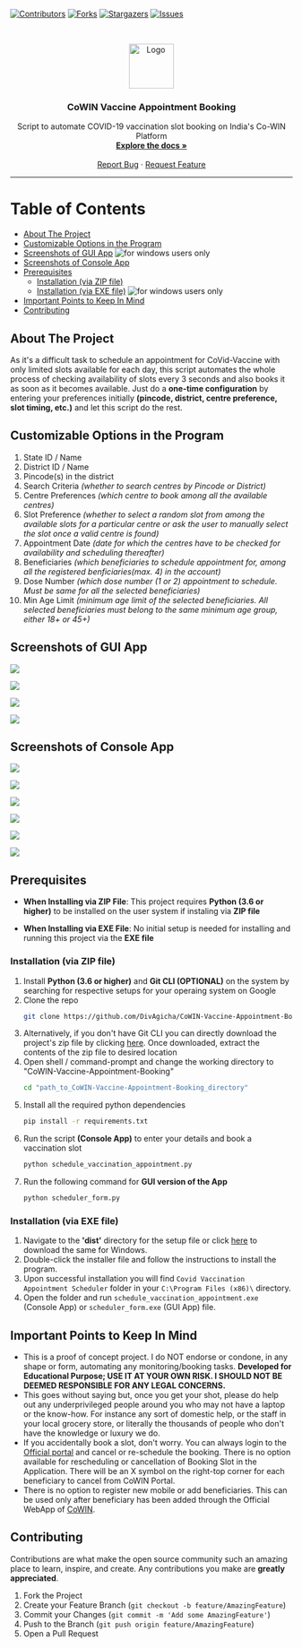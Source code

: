 <!--
*** Thanks for checking out this project. If you have a suggestion
*** that would make this better, please fork the repo and create a pull request
*** or simply open an issue with the tag "enhancement".
-->



<!-- PROJECT SHIELDS -->
<!--
*** I'm using markdown "reference style" links for readability.
*** Reference links are enclosed in brackets [ ] instead of parentheses ( ).
*** See the bottom of this document for the declaration of the reference variables
*** for contributors-url, forks-url, etc. This is an optional, concise syntax you may use.
*** https://www.markdownguide.org/basic-syntax/#reference-style-links
-->
[![Contributors][contributors-shield]][contributors-url]
[![Forks][forks-shield]][forks-url]
[![Stargazers][stars-shield]][stars-url]
[![Issues][issues-shield]][issues-url]



<!-- PROJECT LOGO -->
<br />
<p align="center">
	<a href="https://github.com/DivAgicha/CoWIN-Vaccine-Appointment-Booking">
		<img src="./images/logo.png" alt="Logo" width="80" height="80">
	</a>
	<h3 align="center">CoWIN Vaccine Appointment Booking</h3>
	<p align="center">
		Script to automate COVID-19 vaccination slot booking on India's Co-WIN Platform
		<br />
		<a href="https://github.com/DivAgicha/CoWIN-Vaccine-Appointment-Booking"><strong>Explore the docs »</strong></a>
		<br />
		<br />
		<a href="mailto:div.agicha@gmail.com">Report Bug</a>
		·
		<a href="mailto:div.agicha@gmail.com">Request Feature</a>
</p>

--------------------------------

# Table of Contents
- [About The Project](#about-the-project)
- [Customizable Options in the Program](#customizable-options-in-the-program)
- [Screenshots of GUI App](#screenshots-of-gui-app) ![for windows users only](https://img.shields.io/badge/Operating%20System-Windows-green?style=plastic)
- [Screenshots of Console App](#screenshots-of-console-app)
- [Prerequisites](#prerequisites)
	- [Installation (via ZIP file)](#installation-via-zip-file)
	- [Installation (via EXE file)](#installation-via-exe-file)	![for windows users only](https://img.shields.io/badge/Operating%20System-Windows-green?style=plastic)
- [Important Points to Keep In Mind](#important-points-to-keep-in-mind)
- [Contributing](#contributing)


<!-- ABOUT -->
<a name="about-the-project"></a>
## About The Project

As it's a difficult task to schedule an appointment for CoVid-Vaccine with only limited slots available for each day, this script automates the whole process of checking availability of slots every 3 seconds and also books it as soon as it becomes available. Just do a **one-time configuration** by entering your preferences initially **(pincode, district, centre preference, slot timing, etc.)** and let this script do the rest.


<a name="customizable-options-in-the-program"></a>
## Customizable Options in the Program

1. State ID / Name
2. District ID / Name
3. Pincode(s) in the district
4. Search Criteria *(whether to search centres by Pincode or District)*
5. Centre Preferences *(which centre to book among all the available centres)*
6. Slot Preference *(whether to select a random slot from among the available slots for a particular centre or ask the user to manually select the slot once a valid centre is found)*
7. Appointment Date *(date for which the centres have to be checked for availability and scheduling thereafter)*
8. Beneficiaries *(which beneficiaries to schedule appointment for, among all the registered benficiaries(max. 4) in the account)*
9. Dose Number *(which dose number (1 or 2) appointment to schedule. Must be same for all the selected beneficiaries)*
10. Min Age Limit *(minimum age limit of the selected beneficiaries. All selected beneficiaries must belong to the same minimum age group, either 18+ or 45+)*


<a name="screenshots-of-gui-app"></a>
## Screenshots of GUI App

![](./images/screenshots/7.png)


![](./images/screenshots/8.png)


![](./images/screenshots/9.png)


![](./images/screenshots/10.png)


<a name="screenshots-of-console-app"></a>
## Screenshots of Console App

![](./images/screenshots/1.png)


![](./images/screenshots/2.png)


![](./images/screenshots/3.png)


![](./images/screenshots/4.png)


![](./images/screenshots/5.png)


![](./images/screenshots/6.png)


<!-- PREREQUISITES -->
<a name="prerequisites"></a>
## Prerequisites

- **When Installing via ZIP File**: This project requires **Python (3.6 or higher)** to be installed on the user system if instaling via **ZIP file**

- **When Installing via EXE File**: No initial setup is needed for installing and running this project via the **EXE file**



<!-- INSTALLATION -->
<a name="installation-via-zip-file"></a>
### Installation (via ZIP file)

1. Install **Python (3.6 or higher)** and **Git CLI (OPTIONAL)** on the system by searching for respective setups for your operaing system on Google
2. Clone the repo
	```sh
	git clone https://github.com/DivAgicha/CoWIN-Vaccine-Appointment-Booking.git
	```	
3. Alternatively, if you don't have Git CLI you can directly download the project's zip file by clicking [here](https://github.com/DivAgicha/CoWIN-Vaccine-Appointment-Booking/archive/refs/heads/master.zip). Once downloaded, extract the contents of the zip file to desired location
4. Open shell / command-prompt and change the working directory to "CoWIN-Vaccine-Appointment-Booking"
	```sh
	cd "path_to_CoWIN-Vaccine-Appointment-Booking_directory"
	```
5. Install all the required python dependencies
	```sh
	pip install -r requirements.txt
	```
6. Run the script **(Console App)** to enter your details and book a vaccination slot
	```sh
	python schedule_vaccination_appointment.py
	```
7. Run the following command for **GUI version of the App**
	```sh
	python scheduler_form.py
	```



<!-- INSTALLATION -->
<a name="installation-via-exe-file"></a>
### Installation (via EXE file)

1. Navigate to the **'dist'** directory for the setup file or click [here](https://github.com/DivAgicha/CoWIN-Vaccine-Appointment-Booking/raw/master/dist/CovidVaccinationAppointmentScheduler-Setup-v2.1.exe) to download the same for Windows.
2. Double-click the installer file and follow the instructions to install the program.
3. Upon successful installation you will find `Covid Vaccination Appointment Scheduler` folder in your `C:\Program Files (x86)\` directory.
4. Open the folder and run `schedule_vaccination_appointment.exe` (Console App) or `scheduler_form.exe` (GUI App) file.


<!-- IMPORTANT -->
<a name="important-points-to-keep-in-mind"></a>
## Important Points to Keep In Mind
- This is a proof of concept project. I do NOT endorse or condone, in any shape or form, automating any monitoring/booking tasks. **Developed for Educational Purpose; USE IT AT YOUR OWN RISK. I SHOULD NOT BE DEEMED RESPONSIBLE FOR ANY LEGAL CONCERNS.**
- This goes without saying but, once you get your shot, please do help out any underprivileged people around you who may not have a laptop or the know-how. For instance any sort of domestic help, or the staff in your local grocery store, or literally the thousands of people who don't have the knowledge or luxury we do.
- If you accidentally book a slot, don't worry. You can always login to the [Official portal](https://selfregistration.cowin.gov.in/) and cancel or re-schedule the booking. There is no option available for rescheduling or cancellation of Booking Slot in the Application. There will be an X symbol on the right-top corner for each beneficiary to cancel from CoWIN Portal.
- There is no option to register new mobile or add beneficiaries. This can be used only after beneficiary has been added through the Official WebApp of [CoWIN](https://cowin.gov.in/).



<!-- CONTRIBUTING -->
<a name="contributing"></a>
## Contributing

Contributions are what make the open source community such an amazing place to learn, inspire, and create. Any contributions you make are **greatly appreciated**.

1. Fork the Project
2. Create your Feature Branch (`git checkout -b feature/AmazingFeature`)
3. Commit your Changes (`git commit -m 'Add some AmazingFeature'`)
4. Push to the Branch (`git push origin feature/AmazingFeature`)
5. Open a Pull Request



<!-- MARKDOWN LINKS & IMAGES -->
<!-- https://www.markdownguide.org/basic-syntax/#reference-style-links -->
[contributors-shield]: https://img.shields.io/github/contributors/DivAgicha/CoWIN-Vaccine-Appointment-Booking.svg?style=for-the-badge
[contributors-url]: https://github.com/DivAgicha/CoWIN-Vaccine-Appointment-Booking/graphs/contributors
[forks-shield]: https://img.shields.io/github/forks/DivAgicha/CoWIN-Vaccine-Appointment-Booking.svg?style=for-the-badge
[forks-url]: https://github.com/DivAgicha/CoWIN-Vaccine-Appointment-Booking/network/members
[stars-shield]: https://img.shields.io/github/stars/DivAgicha/CoWIN-Vaccine-Appointment-Booking.svg?style=for-the-badge
[stars-url]: https://github.com/DivAgicha/CoWIN-Vaccine-Appointment-Booking/stargazers
[issues-shield]: https://img.shields.io/github/issues/DivAgicha/CoWIN-Vaccine-Appointment-Booking.svg?style=for-the-badge
[issues-url]: https://github.com/DivAgicha/CoWIN-Vaccine-Appointment-Booking/issues
